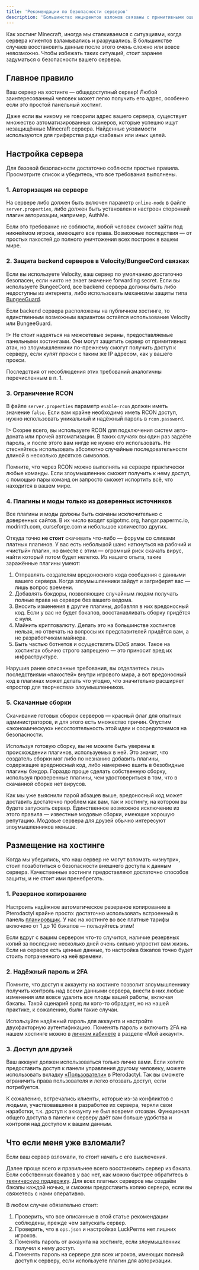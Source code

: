 ```yaml
---
title: 'Рекомендации по безопасности серверов'
description: 'Большинство инцидентов взломов связаны с примитивными ошибками в настройке сервера. В этой статье приводим советы по тому, как защитить сервер Minecraft: Java Edition.'
---
```


Как хостинг Minecraft, иногда мы сталкиваемся с ситуациями, когда сервера клиентов взламывались и разрушались. В большинстве случаев восстановить данные после этого очень сложно или вовсе невозможно. Чтобы избежать таких ситуаций, стоит заранее задуматься о безопасности вашего сервера.

## Главное правило

Ваш сервер на хостинге — общедоступный сервер! Любой заинтересованный человек может легко получить его адрес, особенно если это простой панельный хостинг.

Даже если вы никому не говорили адрес вашего сервера, существует множество автоматизированных сканеров, которые успешно ищут незащищённые Minecraft сервера. Найденные уязвимости используются для гриферства ради «забавы» или иных целей.

## Настройка сервера

Для базовой безопасности достаточно соблюсти простые правила. Просмотрите список и убедитесь, что все требования выполнены.

### 1. Авторизация на сервере

На сервере либо должен быть включен параметр `online-mode` в файле `server.properties`, либо должен быть установлен и настроен сторонний плагин авторизации, например, AuthMe.

Если это требование не соблюсти, любой человек сможет зайти под никнеймом игрока, имеющего все права. Возможные последствия — от простых пакостей до полного уничтожения всех построек в вашем мире.

### 2. Защита backend серверов в Velocity/BungeeCord связках

Если вы используете Velocity, ваш сервер по умолчанию достаточно безопасен, если никто не знает значение forwarding secret. Если вы используете BungeeCord, все backend сервера должны быть либо недоступны из интернета, либо использовать механизмы защиты типа [BungeeGuard](https://bungeeguard.com/).

Если backend сервера расположены на публичном хостинге, то единственным возможным вариантом остаётся использование Velocity или BungeeGuard.

!> Не стоит надеяться на межсетевые экраны, предоставляемые панельными хостингами. Они могут защитить сервер от примитивных атак, но злоумышленники по-прежнему смогут получить доступ к серверу, если купят прокси с таким же IP адресом, как у вашего прокси.

Последствия от несоблюдения этих требований аналогичны перечисленным в п. 1.

### 3. Ограничение RCON

В файле `server.properties` параметр `enable-rcon` должен иметь значение `false`. Если вам крайне необходимо иметь RCON доступ, нужно использовать уникальный и надёжный пароль в `rcon.password`.

!> Скорее всего, вы используете RCON для подключения систем авто-доната или прочей автоматизации. В таких случаях вы один раз задаёте пароль, и после этого вам нигде не нужно его использовать. Не стесняйтесь использовать абсолютно случайные последовательности длиной в несколько десятков символов. 

Помните, что через RCON можно выполнять на сервере практически любые команды. Если злоумышленник сможет получить к нему доступ, с помощью пары команд он запросто сможет испортить всё, что находится в вашем мире.

### 4. Плагины и моды только из доверенных источников

Все плагины и моды должны быть скачаны исключительно с доверенных сайтов. В их число входят spigotmc.org, hangar.papermc.io, modrinth.com, curseforge.com и небольшое количество других.

Откуда точно **не стоит** скачивать что-либо — форумы со сливами платных плагинов. У вас есть небольшой шанс наткнуться на рабочий и «чистый» плагин, но вместе с этим — огромный риск скачать вирус, найти который потом будет нелегко. Из нашего опыта, такие заражённые плагины умеют:

1. Отправлять создателям вредоносного кода сообщения с данными вашего сервера. Когда злоумышленники зайдут и загриферят вас — лишь вопрос времени.
2. Добавлять бэкдоры, позволяющие случайным людям получать полные права на сервере без вашего ведома.
3. Вносить изменения в другие плагины, добавляя в них вредоносный код. Если у вас не будет бэкапов, восстанавливать сборку придётся с нуля.
4. Майнить криптовалюту. Делать это на большинстве хостингов нельзя, но отвечать на вопросы их представителей придётся вам, а не разработчикам майнера.
5. Быть частью ботнетов и осуществлять DDoS атаки. Такое на хостингах обычно строго запрещено — это приносит вред их инфраструктуре.

Нарушив ранее описанные требования, вы отделаетесь лишь последствиями «пакостей» внутри игрового мира, а вот вредоносный код в плагинах может делать что угодно, что значительно расширяет «простор для творчества» злоумышленников.

### 5. Скачанные сборки

Скачивание готовых сборок серверов — красный флаг для опытных администраторов, и для этого есть множество причин. Опустим «экономическую» несостоятельность этой идеи и сосредоточимся на безопасности.

Используя готовую сборку, вы не можете быть уверены в происхождении плагинов, используемых в ней. Это значит, что создатель сборки мог либо по незнанию добавить плагины, содержащие вредоносный код, либо намеренно вшить в безобидные плагины бэкдор. Гораздо проще сделать собственную сборку, используя проверенные плагины, чем удостовериться в том, что в скачанной сборке нет вирусов.

Как мы уже выяснили парой абзацев выше, вредоносный код может доставить достаточно проблем как вам, так и хостингу, на котором вы будете запускать сервер. Единственное возможное исключение из этого правила — известные модовые сборки, имеющие хорошую репутацию. Модовые сервера для друзей обычно интересуют злоумышленников меньше.

## Размещение на хостинге

Когда мы убедились, что наш сервер не могут взломать «изнутри», стоит позаботиться о безопасности внешнего доступа к данным сервера. Качественные хостинги предоставляют достаточно способов защиты, и не стоит ими пренебрегать.

### 1. Резервное копирование

Настроить надёжное автоматическое резервное копирование в Pterodactyl крайне просто: достаточно использовать встроенный в панель [планировщик](/guides/use-crontab). У нас на хостинге во все платные тарифы включено от 1 до 10 бэкапов — пользуйтесь этим!

Если вдруг с вашим сервером что-то случится, наличие резервных копий за последние несколько дней очень сильно упростит вам жизнь. Если на сервере есть ценные данные, то настройка бэкапов точно будет стоить потраченного на неё времени.

### 2. Надёжный пароль и 2FA

Помните, что доступ к аккаунту на хостинге позволит злоумышленнику получить контроль над всеми данными сервера, внести в них любые изменения или вовсе удалить все плоды вашей работы, включая бэкапы. Такой сценарий вряд ли кого-то обрадует, но на нашей практике, к сожалению, были такие случаи.

Используйте надёжный пароль для аккаунта и настройте двухфакторную аутентификацию. Поменять пароль и включить 2FA на нашем хостинге можно в [личном кабинете](https://my.superhub.host) в разделе «Мой аккаунт».

### 3. Доступ для друзей

Ваш аккаунт должен использоваться только лично вами. Если хотите предоставить доступ к панели управления другому человеку, можете использовать вкладку [«Пользователи»](/guides/share-server) в Pterodactyl. Так вы сможете ограничить права пользователя и легко отозвать доступ, если потребуется.

К сожалению, встречались клиенты, которые из-за конфликтов с людьми, участвовавшими в разработке их сервера, теряли свои наработки, т.к. доступ к аккаунту не был вовремя отозван. Функционал общего доступа в панели к серверу даёт вам больше удобства и контроля над доступом к вашим данным.

## Что если меня уже взломали?

Если ваш сервер взломали, то стоит начать с его выключения.

Далее проще всего и правильнее всего восстановить сервер из бэкапа. Если собственных бэкапов у вас нет, как можно быстрее обратитесь в [техническую поддержку](/support). Для всех платных серверов мы создаём бэкапы каждой ночью, и сможем предоставить копию сервера, если вы свяжетесь с нами оперативно.

В любом случае обязательно стоит:
1. Проверить, что все описанные в этой статье рекомендации соблюдены, прежде чем запускать сервер.
2. Проверить, что в `ops.json` и настройках LuckPerms нет лишних игроков.
3. Поменять пароль от аккаунта на хостинге, если злоумышленник получил к нему доступ.
4. Поменять пароль на сервере для всех игроков, имеющих полный доступ к серверу, если используете плагин для авторизации.
